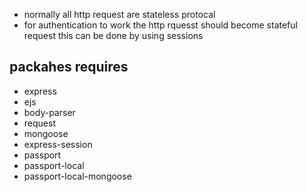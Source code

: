* normally all http request are stateless protocal 
* for authentication to work the http rquesst should become stateful request this can be done by using sessions 


## packahes requires 

* express 
* ejs
* body-parser 
* request 
* mongoose
* express-session
* passport 
* passport-local 
* passport-local-mongoose